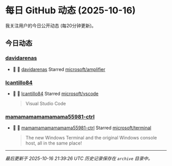 # 每日 GitHub 动态 (2025-10-16)

我关注用户的今日公开动态 (每20分钟更新)。

## 今日动态

### [davidarenas](https://github.com/davidarenas)
- 🌟 👤 [davidarenas](https://github.com/davidarenas) Starred [microsoft/amplifier](https://github.com/microsoft/amplifier)

### [lcantillo84](https://github.com/lcantillo84)
- 🌟 👤 [lcantillo84](https://github.com/lcantillo84) Starred [microsoft/vscode](https://github.com/microsoft/vscode)
  > Visual Studio Code

### [mamamamamamamama55981-ctrl](https://github.com/mamamamamamamama55981-ctrl)
- 🌟 👤 [mamamamamamamama55981-ctrl](https://github.com/mamamamamamamama55981-ctrl) Starred [microsoft/terminal](https://github.com/microsoft/terminal)
  > The new Windows Terminal and the original Windows console host, all in the same place!


---
*最后更新于 2025-10-16 21:39:26 UTC*
*历史记录保存在 `archive` 目录中。*
